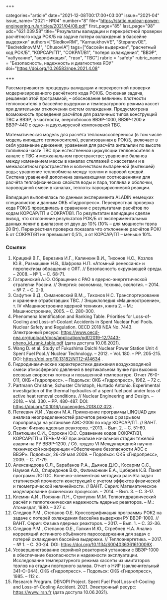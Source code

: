 +++

categories="article"
date="2021-12-08T00:17:00+03:00"
issue="2021-04"
issue_name="2021 - №04"
number="8"
file="https://static.nuclear-power-engineering.ru/articles/2021/04/08.pdf"
first_page="85"
last_page="98"
udc="621.039.58"
title="Результаты валидации и перекрёстной проверки расчётного кода РОК/Б на задаче потери охлаждения в бассейне выдержки"
authors=["SledkovRM", "KarnaukhovVE", "StepanovOE", "BedretdinovMM", "ChusovIA"]
tags=["бассейн выдержки", "расчетный код РОК/Б", "КОРСАР/ГП", "СОКРАТ/В1", "потеря охлаждения", "ВВЭР", "набухание", "верификация", "твэл", "ТВС"]
rubric = "safety"
rubric_name = "Безопасность, надежность и диагностика ЯЭУ"
doi="https://doi.org/10.26583/npe.2021.4.08"

+++

Рассматриваются процедуры валидации и перекрестной проверки модернизированного расчётного кода РОК/Б. Основная задача, решаемая этой программой, – обоснование величины плотности теплоносителя в бассейне выдержки и температурного режима кассет при длительном отключении систем охлаждения. Предусмотрена возможность проведения расчётов для различных типов конструкций ТВС и ВВЭР, в частности, энергоблоков ВВЭР-1000, ВВЭР-1200 и ВВЭР-440 с одно- и двухъярусной компоновкой ТВС.

Математическая модель для расчёта тепломассопереноса (в том числе модель кипящего теплоносителя), реализованная в РОК/Б, включает в себя уравнение движения; уравнения для расчёта энтальпии по высоте топливной части ТВС при естественной циркуляции теплоносителя в канале с ТВС и межканальном пространстве; уравнение баланса между изменением массы в каналах стеллажей с кассетами и в межкассетном пространстве и количеством выпаренной (вытекшей) воды; уравнение теплообмена между твэлом и паровой средой. Система уравнений дополнена замыкающими соотношениями для расчёта теплофизических свойств воды и пара, топлива и оболочки, пароводяной смеси в каналах, теплоты пароциркониевой реакции.

Валидация выполнялась по данным эксперимента ALADIN немецких специалистов и данным ОКБ «Гидропресс». Перекрестная проверка кода РОК/Б проводилась в сравнении с результатами расчётов по кодам КОРСАР/ГП и СОКРАТ/В1. По результатам валидации сделан вывод, что отклонение результатов РОК/Б от экспериментальных данных лежит в диапазоне от двух до 10% (10% – для мощности твэла 20 Вт). Перекрёстная проверка показала что отклонение расчётов РОК/Б от СОКРАТ/В1 не превышает 0,5%, а от КОРСАР/ГП – меньше 10%.

### Ссылки

1. Крицкий В.Г., Березина И.Г., Калинкин В.И., Тихонов Н.С., Козлов Ю.В., Размашкин Н.В., Шафрова Н.П. «Атомный ренессанс» и перспективы обращения с ОЯТ. // Безопасность окружающей среды. – 2008. – № 1. – С. 68-71.
2. Гагаринский А.Ю. Обращение с РАО в ядерно-энергетической стратегии России. // Энергия: экономика, техника, экология. – 2014. – № 7. – С. 2-9.
3. Сафутин В.Д., Симановский В.М.,. Тихонов Н.С. Транспортирование и хранение отработавших ТВС. / Энциклопедия «Машиностроение», т. IV «Машиностроение ядерной техники», книга 2. – М.: Машиностроение, 2005. – С. 280-300.
4. Phenomena Identification and Ranking Table. Priorities for Loss-of-Cooling and Loss-of-Coolant Accidents in Spent Nuclear Fuel Pools. Nuclear Safety and Regulation. OECD 2018 NEA No. 7443. Электронный ресурс: https://www.oecd-nea.org/upload/docs/application/pdf/2019-12/7443-pheno_id_rank_table.pdf (дата доступа 10.06.2021).
5. Wang D. et al. Study of Fukushima Daichi Nuclear Power Station Unit 4 Spent Fuel Pool.// Nuclear Technology. – 2012. – Vol. 180. – PP. 205-215. DOI: https://doi.org/10.13182/NT12-A14634 .
6. Гидродинамические характеристики движения воздуховодяной смеси атмосферного давления в вертикальном пучке при высоких весовых скоростях потока и повышенной температуре. Отчет 76-0-011, ОКБ «Гидропресс». – Подольск: ОКБ «Гидропресс», 1962. – 72 c.
7. Partmann Christine, Schuster Christoph, Hurtado Antonio. Experimental investigation of the thermal hydraulics of a spent fuel pool under loss of active heat removal conditions. // Nuclear Engineering and Design. – 2018. – Vol. 330. – PP. 480-487. DOI: https://doi.org/10.1016/j.nucengdes.2018.02.023 .
8. Петкевич И.И., Увакин М.А. Применение программы LINQUAD для анализа неопределенностей расчетов режима с разрывом паропровода на установке АЭС-2006 по коду КОРСАР/ГП. // ВАНТ. Серия: Физика ядерных реакторов. –2013. – Вып. 2. – С. 51-60.
9. Пантюшин С.И., Сорокин Ю.С. Сравнение кодов СОКРАТ/В1, КОРСАР/ГП и ТЕЧЬ-М-97 при анализе начальной стадии тяжелой аварии на РУ ВВЭР-1200. / Сб. трудов VI Международной научно-технической конференции «Обеспечение безопасности АЭС с ВВЭР». Подольск, 26-29 мая 2009. – Подольск: ОКБ «Гидропресс», 2009. – C. 71-79.
10. Александрова О.Л., Барабанов Р.А., Дьянов Д.Ю., Косарим С.С., Наумов А.О., Спиридонов В.Ф., Филимонкин Е.А., Циберев К.В. Пакет программ ЛОГОС. Конечно-элементная методика расчёта задач статической прочности конструкций с учетом эффектов физической и геометрической нелинейности. // ВАНТ. Серия: Математическое моделирование физических процессов. – 2014. – Вып. 3. – С. 3-17.
11. Клемин А.И., Полянин Л.Н., Стригулин М.М. Теплогидравлический расчёт и теплотехническая надежность ядерных реакторов. – М.: Атомиздат, 1980. – 327 с.
12. Следков Р.М., Степанов О.Е. Кроссверификация программы РОК2 на задаче с потерей охлаждения бассейна выдержки РУ ВВЭР-1000. // ВАНТ. Серия: Физика ядерных реакторов. – 2017. – Вып. 1. – С. 32-36.
13. Следков Р.М., Степанов О.Е., Галкин И.Ю., Стребнев Н.А. Анализ корреляций истинного объёмного паросодержания для задач с потерей охлаждения бассейна выдержки. // Теплоэнергетика. – 2017. – № 1. – C. 20-24. DOI: https://doi.org/10.1134/S004036361610009X .
14. Усовершенствование серийной реакторной установки с ВВЭР-1000 в обеспечение безопасности и надежности эксплуатации. Исследование температурного режима кассеты из имитаторов твэлов на стадии повторного залива. Отчет о НИР (заключительный 341-О-044), ОКБ «Гидропресс». – Подольск: ОКБ «Гидропресс», 1985. – 112 c.
15. Research Program. DENOPI Project. Spent Fuel Pool Loss-of-Cooling and Loss-of-Cooling Accident. 2021. Электронный ресурс: https://www.irsn.fr (дата доступа 10.06.2021).